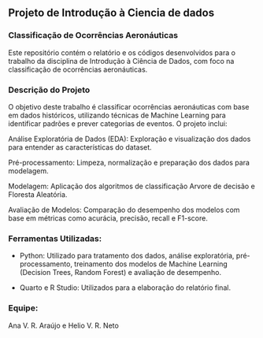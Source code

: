 ## Projeto de Introdução à Ciencia de dados

### Classificação de Ocorrências Aeronáuticas
Este repositório contém o relatório e os códigos desenvolvidos para o trabalho da disciplina de Introdução à Ciência de Dados, com foco na classificação de ocorrências aeronáuticas.

### Descrição do Projeto
O objetivo deste trabalho é classificar ocorrências aeronáuticas com base em dados históricos, utilizando técnicas de Machine Learning para identificar padrões e prever categorias de eventos. O projeto inclui:

Análise Exploratória de Dados (EDA): Exploração e visualização dos dados para entender as características do dataset.

Pré-processamento: Limpeza, normalização e preparação dos dados para modelagem.

Modelagem: Aplicação dos algoritmos de classificação Arvore de decisão e Floresta Aleatória.

Avaliação de Modelos: Comparação do desempenho dos modelos com base em métricas como acurácia, precisão, recall e F1-score.

### Ferramentas Utilizadas: 

- Python: Utilizado para tratamento dos dados, análise exploratória, pré-processamento, treinamento dos modelos de Machine Learning (Decision Trees, Random Forest) e avaliação de desempenho.

- Quarto e R Studio: Utilizados para a elaboração do relatório final.

### Equipe:
Ana V. R. Araújo e Helio V. R. Neto
